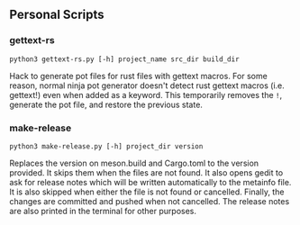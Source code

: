 ## Personal Scripts

### gettext-rs

```shell
python3 gettext-rs.py [-h] project_name src_dir build_dir
```

Hack to generate pot files for rust files with gettext macros. For some reason,
normal ninja pot generator doesn't detect rust gettext macros (i.e. gettext!) 
even when added as a keyword. This temporarily removes the `!`, generate the pot
file, and restore the previous state.

### make-release

```shell
python3 make-release.py [-h] project_dir version
```

Replaces the version on meson.build and Cargo.toml to the version provided. It
skips them when the files are not found. It also opens gedit to ask for release
notes which will be written automatically to the metainfo file. It is also 
skipped when either the file is not found or cancelled. Finally, the changes are
committed and pushed when not cancelled. The release notes are also printed in
the terminal for other purposes.
